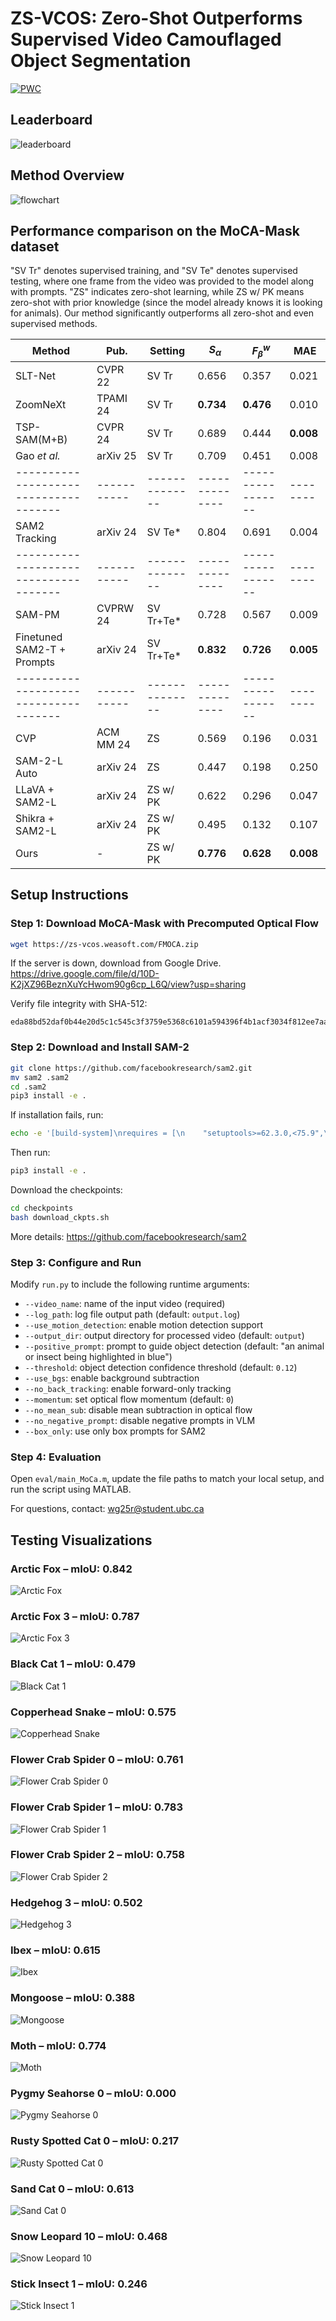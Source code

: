 # ZS-VCOS: Zero-Shot Outperforms Supervised Video Camouflaged Object Segmentation
[![PWC](https://img.shields.io/endpoint.svg?url=https://paperswithcode.com/badge/zs-vcos-zero-shot-outperforms-supervised/camouflaged-object-segmentation-on-moca-mask)](https://paperswithcode.com/sota/camouflaged-object-segmentation-on-moca-mask?p=zs-vcos-zero-shot-outperforms-supervised)
## Leaderboard
![leaderboard](leaderboard.png)

## Method Overview
![flowchart](flow.png)


## Performance comparison on the MoCA-Mask dataset

"SV Tr" denotes supervised training, and "SV Te" denotes supervised testing, where one frame from the video was provided to the model along with prompts. "ZS" indicates zero-shot learning, while ZS w/ PK means zero-shot with prior knowledge (since the model already knows it is looking for animals). Our method significantly outperforms all zero-shot and even supervised methods.

| Method                               | Pub.      | Setting      | $S_{\alpha}$ | $F_{\beta}^{w}$ | MAE   |
|-------------------------------------|-----------|--------------|--------------|-----------------|--------|
| SLT-Net                              | CVPR 22   | SV Tr        | 0.656        | 0.357           | 0.021 |
| ZoomNeXt                             | TPAMI 24  | SV Tr        | **0.734**    | **0.476**       | 0.010 |
| TSP-SAM(M+B)                         | CVPR 24   | SV Tr        | 0.689        | 0.444           | **0.008** |
| Gao *et al.*                         | arXiv 25  | SV Tr        | 0.709        | 0.451           | 0.008 |
|-------------------------------------|-----------|--------------|--------------|-----------------|--------|
| SAM2 Tracking                        | arXiv 24  | SV Te*       | 0.804        | 0.691           | 0.004 |
|-------------------------------------|-----------|--------------|--------------|-----------------|--------|
| SAM-PM                               | CVPRW 24  | SV Tr+Te*    | 0.728        | 0.567           | 0.009 |
| Finetuned SAM2-T + Prompts          | arXiv 24  | SV Tr+Te*    | **0.832**    | **0.726**       | **0.005** |
|-------------------------------------|-----------|--------------|--------------|-----------------|--------|
| CVP                                  | ACM MM 24 | ZS           | 0.569        | 0.196           | 0.031 |
| SAM-2-L Auto                         | arXiv 24  | ZS           | 0.447        | 0.198           | 0.250 |
| LLaVA + SAM2-L                       | arXiv 24  | ZS w/ PK     | 0.622        | 0.296           | 0.047 |
| Shikra + SAM2-L                      | arXiv 24  | ZS w/ PK     | 0.495        | 0.132           | 0.107 |
| Ours                                 | -         | ZS w/ PK     | **0.776**    | **0.628**       | **0.008** |

## Setup Instructions

### Step 1: Download MoCA-Mask with Precomputed Optical Flow
```bash
wget https://zs-vcos.weasoft.com/FMOCA.zip
```
If the server is down, download from Google Drive.
https://drive.google.com/file/d/10D-K2jXZ96BeznXuYcHwom90g6cp_L6Q/view?usp=sharing

Verify file integrity with SHA-512:
```
eda88bd52daf0b44e20d5c1c545c3f3759e5368c6101a594396f4b1acf3034f812ee7aa19b3eca9203232aa0af922a2d252feec79914b125ccb2d52cf94829cf
```

### Step 2: Download and Install SAM-2
```bash
git clone https://github.com/facebookresearch/sam2.git
mv sam2 .sam2
cd .sam2
pip3 install -e .
```

If installation fails, run:
```bash
echo -e '[build-system]\nrequires = [\n    "setuptools>=62.3.0,<75.9",\n    "torch>=2.5.1",\n    ]\nbuild-backend = "setuptools.build_meta"' > pyproject.toml
```
Then run:
```bash
pip3 install -e .
```

Download the checkpoints:
```bash
cd checkpoints
bash download_ckpts.sh
```

More details: https://github.com/facebookresearch/sam2

### Step 3: Configure and Run

Modify `run.py` to include the following runtime arguments:

- `--video_name`: name of the input video (required)
- `--log_path`: log file output path (default: `output.log`)
- `--use_motion_detection`: enable motion detection support
- `--output_dir`: output directory for processed video (default: `output`)
- `--positive_prompt`: prompt to guide object detection (default: "an animal or insect being highlighted in blue")
- `--threshold`: object detection confidence threshold (default: `0.12`)
- `--use_bgs`: enable background subtraction
- `--no_back_tracking`: enable forward-only tracking
- `--momentum`: set optical flow momentum (default: `0`)
- `--no_mean_sub`: disable mean subtraction in optical flow
- `--no_negative_prompt`: disable negative prompts in VLM
- `--box_only`: use only box prompts for SAM2

### Step 4: Evaluation

Open `eval/main_MoCa.m`, update the file paths to match your local setup, and run the script using MATLAB.

For questions, contact: wg25r@student.ubc.ca

## Testing Visualizations

### Arctic Fox – mIoU: 0.842  
![Arctic Fox](webp/arctic_fox.webp)

### Arctic Fox 3 – mIoU: 0.787  
![Arctic Fox 3](webp/arctic_fox_3.webp)

### Black Cat 1 – mIoU: 0.479  
![Black Cat 1](webp/black_cat_1.webp)

### Copperhead Snake – mIoU: 0.575  
![Copperhead Snake](webp/copperhead_snake.webp)

### Flower Crab Spider 0 – mIoU: 0.761  
![Flower Crab Spider 0](webp/flower_crab_spider_0.webp)

### Flower Crab Spider 1 – mIoU: 0.783  
![Flower Crab Spider 1](webp/flower_crab_spider_1.webp)

### Flower Crab Spider 2 – mIoU: 0.758  
![Flower Crab Spider 2](webp/flower_crab_spider_2.webp)

### Hedgehog 3 – mIoU: 0.502  
![Hedgehog 3](webp/hedgehog_3.webp)

### Ibex – mIoU: 0.615  
![Ibex](webp/ibex.webp)

### Mongoose – mIoU: 0.388  
![Mongoose](webp/mongoose.webp)

### Moth – mIoU: 0.774  
![Moth](webp/moth.webp)

### Pygmy Seahorse 0 – mIoU: 0.000  
![Pygmy Seahorse 0](webp/pygmy_seahorse_0.webp)

### Rusty Spotted Cat 0 – mIoU: 0.217  
![Rusty Spotted Cat 0](webp/rusty_spotted_cat_0.webp)

### Sand Cat 0 – mIoU: 0.613  
![Sand Cat 0](webp/sand_cat_0.webp)

### Snow Leopard 10 – mIoU: 0.468  
![Snow Leopard 10](webp/snow_leopard_10.webp)

### Stick Insect 1 – mIoU: 0.246  
![Stick Insect 1](webp/stick_insect_1.webp)
